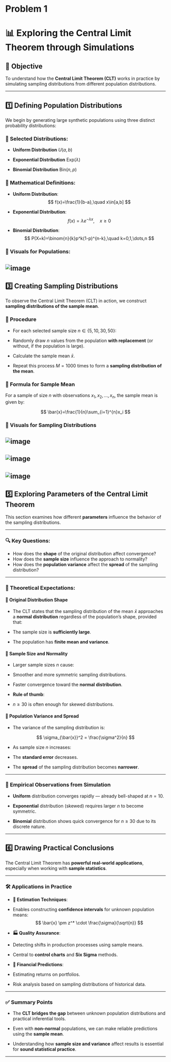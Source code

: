 

# Problem 1

# 📊 Exploring the Central Limit Theorem through Simulations

## 🎯 Objective

To understand how the **Central Limit Theorem (CLT)** works in practice by simulating sampling distributions from different population distributions.

---

## 1️⃣ Defining Population Distributions

We begin by generating large synthetic populations using three distinct probability distributions:

### 📌 Selected Distributions:

- **Uniform Distribution** $U(a,b)$

- **Exponential Distribution** $\text{Exp}(\lambda)$

- **Binomial Distribution** $\text{Bin}(n,p)$

### 🧮 Mathematical Definitions:

- **Uniform Distribution**:
$$
f(x)=\frac{1}{b-a},\quad x\in[a,b]
$$

- **Exponential Distribution**:
$$
f(x)=\lambda e^{-\lambda x},\quad x\geq0
$$

- **Binomial Distribution**:
$$
P(X=k)=\binom{n}{k}p^k(1-p)^{n-k},\quad k=0,1,\dots,n
$$

### 🧪 Visuals for Populations:

![image](https://github.com/user-attachments/assets/de3b1c61-5a8d-493b-8e2d-e4fe6cc3aacb)
--

## 3️⃣ Creating Sampling Distributions

To observe the Central Limit Theorem (CLT) in action, we construct **sampling distributions of the sample mean**.

### 🔁 Procedure

- For each selected sample size $n \in \{5,10,30,50\}$:

- Randomly draw $n$ values from the population **with replacement** (or without, if the population is large).

- Calculate the sample mean $\bar{x}$.

- Repeat this process $M=1000$ times to form a **sampling distribution of the mean**.

### 🧮 Formula for Sample Mean

For a sample of size $n$ with observations $x_1,x_2,\dots,x_n$, the sample mean is given by:

$$
\bar{x}=\frac{1}{n}\sum_{i=1}^{n}x_i
$$

### 🧪 Visuals for Sampling Distributions

![image](https://github.com/user-attachments/assets/615d21fa-106b-4163-b379-0e3f13c6649d)
--
![image](https://github.com/user-attachments/assets/c13d862b-7dd2-43c9-a40c-2a58b383b6e5)
--
![image](https://github.com/user-attachments/assets/1f2d75b3-3299-4776-9c2f-3c49628489c7)
--


## 5️⃣ Exploring Parameters of the Central Limit Theorem

This section examines how different **parameters** influence the behavior of the sampling distributions.

---

### 🔍 Key Questions:

- How does the **shape** of the original distribution affect convergence?
- How does the **sample size** influence the approach to normality?
- How does the **population variance** affect the **spread** of the sampling distribution?

---

### 🧠 Theoretical Expectations:

#### 📌 Original Distribution Shape

- The CLT states that the sampling distribution of the mean $\bar{x}$ 
approaches a **normal distribution** regardless of the population’s shape, provided that:

- The sample size is **sufficiently large**.

- The population has **finite mean and variance**.

#### 📌 Sample Size and Normality

- Larger sample sizes $n$ cause:

- Smoother and more symmetric sampling distributions.
- Faster convergence toward the **normal distribution**.

- **Rule of thumb**:

- $n \geq 30$ is often enough for skewed distributions.

#### 📌 Population Variance and Spread

- The variance of the sampling distribution is:

$$
\sigma_{\bar{x}}^2 = \frac{\sigma^2}{n}
$$

- As sample size $n$ increases:

- The **standard error** decreases.

- The **spread** of the sampling distribution becomes **narrower**.

---

### 🧪 Empirical Observations from Simulation

- **Uniform** distribution converges rapidly — already bell-shaped at $n=10$.

- **Exponential** distribution (skewed) requires larger $n$ to become symmetric.

- **Binomial** distribution shows quick convergence for $n \geq 30$ due to its discrete nature.

---

## 6️⃣ Drawing Practical Conclusions

The Central Limit Theorem has **powerful real-world applications**, especially when working with **sample statistics**.

---

### 🛠 Applications in Practice

- **📏 Estimation Techniques**:
- Enables constructing **confidence intervals** for unknown population means:
$$
\bar{x} \pm z^* \cdot \frac{\sigma}{\sqrt{n}}
$$

- **🏭 Quality Assurance**:

- Detecting shifts in production processes using sample means.

- Central to **control charts** and **Six Sigma** methods.

- **💸 Financial Predictions**:
- Estimating returns on portfolios.
- Risk analysis based on sampling distributions of historical data.

---

### ✅ Summary Points

- The **CLT bridges the gap** between unknown population distributions and practical inferential tools.

- Even with **non-normal** populations, we can make reliable predictions using the **sample mean**.

- Understanding how **sample size and variance** affect results is essential for **sound statistical practice**.

---












